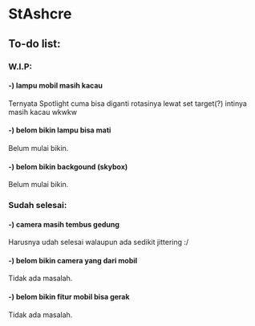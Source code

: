 # StAshcre

## To-do list:

### W.I.P:

#### -) lampu mobil masih kacau

Ternyata Spotlight cuma bisa diganti rotasinya lewat set target(?) intinya masih kacau wkwkw

#### -) belom bikin lampu bisa mati

Belum mulai bikin.

#### -) belom bikin backgound (skybox)

Belum mulai bikin.

### Sudah selesai:

#### -) camera masih tembus gedung

Harusnya udah selesai walaupun ada sedikit jittering :/

#### -) belom bikin camera yang dari mobil

Tidak ada masalah.

#### -) belom bikin fitur mobil bisa gerak

Tidak ada masalah.

